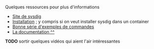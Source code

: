 
Quelques ressources pour plus d'informations

 * [Site de sysdig](http://www.sysdig.org/)
 * [Installation](http://www.sysdig.org/install/) ; y compris si on veut installer sysdig dans un container
 * [Bonne série d'exemples de commandes](http://www.sysdig.org/wiki/sysdig-examples/)
 * [La documentation ^^](http://www.sysdig.org/wiki/)

**TODO** sortir quelques vidéos qui aient l'air intéressantes
